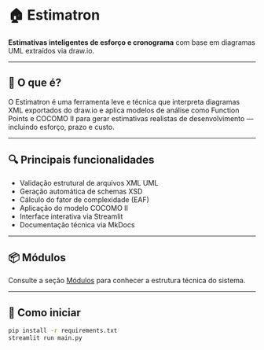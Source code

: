 # 🏠 Estimatron

**Estimativas inteligentes de esforço e cronograma** com base em diagramas UML extraídos via draw.io.

---

## 🚀 O que é?

O Estimatron é uma ferramenta leve e técnica que interpreta diagramas XML exportados do draw.io e aplica modelos de análise como Function Points e COCOMO II para gerar estimativas realistas de desenvolvimento — incluindo esforço, prazo e custo.

---

## 🔍 Principais funcionalidades

- Validação estrutural de arquivos XML UML
- Geração automática de schemas XSD
- Cálculo do fator de complexidade (EAF)
- Aplicação do modelo COCOMO II
- Interface interativa via Streamlit
- Documentação técnica via MkDocs

---

## 📦 Módulos

Consulte a seção [Módulos](./modules/parser_xml.md) para conhecer a estrutura técnica do sistema.

---

## 🧭 Como iniciar

```bash
pip install -r requirements.txt
streamlit run main.py
